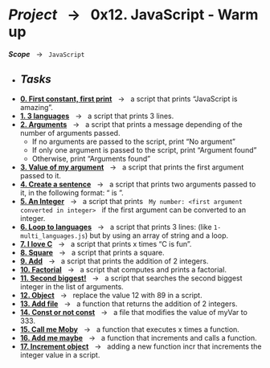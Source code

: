 # ***Project*** &nbsp; → &nbsp; **0x12. JavaScript - Warm up** <br />
***Scope*** &nbsp; → &nbsp; ` JavaScript ` <br />

* ## ***Tasks***
* **[0. First constant, first print](./0-javascript_is_amazing.js)** &nbsp; → &nbsp; a script that prints “JavaScript is amazing”.
* **[1. 3 languages](./1-multi_languages.js)** &nbsp; → &nbsp; a script that prints 3 lines.
* **[2. Arguments](./2-arguments.js)** &nbsp; → &nbsp; a script that prints a message depending of the number of arguments passed.
  - If no arguments are passed to the script, print “No argument”
  - If only one argument is passed to the script, print “Argument found”
  - Otherwise, print “Arguments found”
* **[3. Value of my argument](./3-value_argument.js)** &nbsp; → &nbsp; a script that prints the first argument passed to it. 
* **[4. Create a sentence](./4-concat.js)** &nbsp; → &nbsp; a script that prints two arguments passed to it, in the following format: “ is ”.
* **[5. An Integer](./5-to_integer.js)** &nbsp; → &nbsp; a script that prints &nbsp; ` My number: <first argument converted in integer> ` &nbsp; if the first argument can be converted to an integer.
* **[6. Loop to languages](./6-multi_languages_loop.js)** &nbsp; → &nbsp; a script that prints 3 lines: (like ` 1-multi_languages.js `) but by using an array of string and a loop.
* **[7. I love C](./7-multi_c.js)** &nbsp; → &nbsp; a script that prints x times “C is fun”.
* **[8. Square](./8-square.js)** &nbsp; → &nbsp; a script that prints a square.
* **[9. Add](./9-add.js)** &nbsp; → &nbsp; a script that prints the addition of 2 integers.
* **[10. Factorial](./10-factorial.js)** &nbsp; → &nbsp; a script that computes and prints a factorial.
* **[11. Second biggest!](./11-second_biggest.js)** &nbsp; → &nbsp; a script that searches the second biggest integer in the list of arguments.
* **[12. Object](./12-object.js)** &nbsp; → &nbsp; replace the value 12 with 89 in a script.
* **[13. Add file](./13-add.js)** &nbsp; → &nbsp; a function that returns the addition of 2 integers.
* **[14. Const or not const](./100-let_me_const.js)** &nbsp; → &nbsp; a file that modifies the value of myVar to 333.
* **[15. Call me Moby](./101-call_me_moby.js)** &nbsp; → &nbsp; a function that executes x times a function.
* **[16. Add me maybe](./102-add_me_maybe.js)** &nbsp; → &nbsp; a function that increments and calls a function.
* **[17. Increment object](./103-object_fct.js)** &nbsp; → &nbsp; adding a new function incr that increments the integer value in a script.
